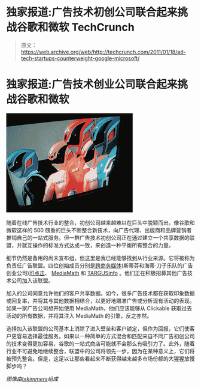 # 独家报道:广告技术初创公司联合起来挑战谷歌和微软 TechCrunch

> 原文：<https://web.archive.org/web/http://techcrunch.com/2011/01/18/ad-tech-startups-counterweight-google-microsoft/>

# 独家报道:广告技术创业公司联合起来挑战谷歌和微软

![](img/d74df31db8b7d343d8a04a27a1e669f3.png)

随着在线广告技术行业的整合，初创公司越来越难以在巨头中脱颖而出。像谷歌和微软这样的 500 磅重的巨头不断整合新技术，向广告代理、出版商和品牌营销者推销自己的一站式服务。但一群广告技术初创公司正在通过建立一个共享数据的联盟，并就互操作的标准方式达成一致，来创造一种平衡所有整合的力量。

细节仍然是备用的尚未宣布组，但这里是我已经能够找到从行业来源。它将被称为负责任广告联盟。四位创始成员分别是[跨商务媒体](https://web.archive.org/web/20230202231217/http://crosscommercemedia.com/)(斯蒂芬和海蒂·刀子乐队的广告创业公司)[可点击](https://web.archive.org/web/20230202231217/http://www.clickable.com/)、 [MediaMath](https://web.archive.org/web/20230202231217/http://www.mediamath.com/) 和 [TARGUSinfo](https://web.archive.org/web/20230202231217/http://www.targusinfo.com/) 。他们正在积极招募其他广告技术公司加入该联盟。

加入的公司同意允许他们的客户共享数据。如今，很多广告技术都在获取印象数据或回复率，并将其与其他数据相结合，以更好地瞄准广告或分析现有活动的表现。如果一家广告公司想开始使用 MediaMath，他们应该能够从 Clickable 获取过去活动的所有数据，并将其注入 MediaMath 的引擎，反之亦然。

选择加入该联盟的公司基本上消除了进入壁垒和客户锁定，但作为回报，它们使客户更容易选择最佳服务。如果以一种简单的方式混合和匹配来自不同广告初创公司的技术变得更加容易，谷歌的一站式商店可能就不会那么有吸引力了。此外，随着行业不可避免地继续整合，联盟中的公司将领先一步，因为在某种意义上，它们将被预先整合。但是，这足以让那些看起来不断获得越来越多市场份额的大猩猩放慢脚步吗？

*图像由[txkimmers](https://web.archive.org/web/20230202231217/http://www.flickr.com/photos/txkimmers/96362518/)组成*